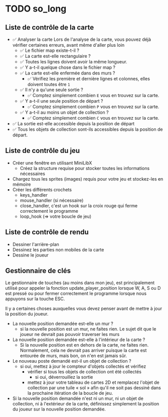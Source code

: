# TODO so_long

## Liste de contrôle de la carte

- ✅ Analyser la carte Lors de l'analyse de la carte, vous pouvez déjà vérifier certaines erreurs, avant même d'aller plus loin
  - ✅ Le fichier map existe-t-il ?
  - ✅ La carte est-elle rectangulaire ?
  - ✅ Toutes les lignes doivent avoir la même longueur.
  - ✅ Y a-t-il quelque chose dans le fichier map ?
  - ✅ La carte est-elle enfermée dans des murs ?
    - ✅ Vérifiez les première et dernière lignes et colonnes, elles doivent toutes être `1`
  - ✅ Il n'y a qu'une seule sortie ?
    - ✅ Comptez simplement combien `E` vous en trouvez sur la carte.
  - ✅ Y a-t-il une seule position de départ ?
    - ✅ Comptez simplement combien `P` vous en trouvez sur la carte.
  - ✅ Y a-t-il au moins un objet de collection ?
    - ✅ Comptez simplement combien `C` vous en trouvez sur la carte.
- ✅ La sortie est-elle accessible depuis la position de départ
- ✅ Tous les objets de collection sont-ils accessibles depuis la position de départ.

## Liste de contrôle du jeu

- Créer une fenêtre en utilisant MiniLibX
  - Créez la structure requise pour stocker toutes les informations nécessaires
- Chargez tous les sprites (images) requis pour votre jeu et stockez-les en mémoire
- Créer les différents crochets
  - keys_handler
  - mouse_handler (si nécessaire)
  - close_handler, c'est un hook sur la croix rouge qui ferme correctement le programme
  - loop_hook (=> votre boucle de jeu)

## Liste de contrôle de rendu

- Dessiner l'arrière-plan
- Dessinez les parties non mobiles de la carte
- Dessine le joueur

## Gestionnaire de clés

Le gestionnaire de touches (au moins dans mon jeu), est principalement utilisé pour appeler la fonction update_player_position lorsque W, A, S ou D est pressé ou pour fermer correctement le programme lorsque nous appuyons sur la touche ESC.

Il y a certaines choses auxquelles vous devez penser avant de mettre à jour la position du joueur.

- La nouvelle position demandée est-elle un mur ?
  - si la nouvelle position est un mur, ne faites rien. Le sujet dit que le joueur ne devrait pas pouvoir traverser les murs
- La nouvelle position demandée est-elle à l'intérieur de la carte ?
  - Si la nouvelle position est en dehors de la carte, ne faites rien. Normalement, cela ne devrait pas arriver puisque la carte est entourée de murs, mais bon, on n'en est jamais sûr.
- Le nouveau poste demandé est-il un objet de collection ?
  - si oui, mettez à jour le compteur d'objets collectés et vérifiez
    - vérifier si tous les objets de collection ont été collectés
      - si oui, déverrouillez la sortie
    - mettez à jour votre tableau de cartes 2D et remplacez l'objet de collection par une tuile « sol » afin qu'il ne soit pas dessiné dans la prochaine itération de la boucle de jeu.
- Si la nouvelle position demandée n'est ni un mur, ni un objet de collection, ni à l'extérieur de la carte, définissez simplement la position du joueur sur la nouvelle position demandée.
